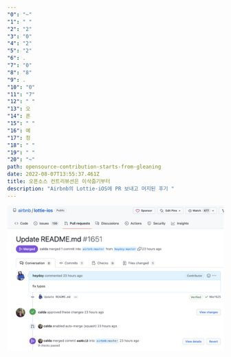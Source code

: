 ```yaml
---
"0": "~"
"1": " "
"2": "2"
"3": "0"
"4": "2"
"5": "2"
"6": .
"7": "0"
"8": "8"
"9": .
"10": "0"
"11": "7"
"12": " "
"13": 오
"14": 픈
"15": " "
"16": 예
"17": 정
"18": " "
"19": " "
"20": "~"
path: opensource-contribution-starts-from-gleaning
date: 2022-08-07T13:55:37.461Z
title: 오픈소스 컨트리뷰션은 이삭줍기부터
description: "Airbnb의 Lottie-iOS에 PR 보내고 머지된 후기 "
---
```

![](../assets/screen-shot-2022-07-18-at-22.58.57.png)